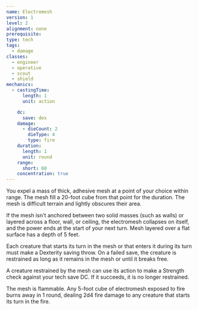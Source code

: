 ```yaml
---
name: Electromesh
version: 1
level: 2
alignment: none
prerequisite: 
type: tech
tags:
  - damage
classes:
  - engineer
  - operative
  - scout
  - shield
mechanics:
  - castingTime:
      length: 1
      unit: action

    dc:
      save: dex
    damage:
      - dieCount: 2
        dieType: 4
        type: fire
    duration:
      length: 1
      unit: round
    range:
      short: 60
    concentration: true
---
```

You expel a mass of thick, adhesive mesh at a point of your choice within range. The mesh fill a 20-foot cube from that point for the duration. The mesh is difficult terrain and lightly obscures their area.

If the mesh isn't anchored between two solid masses (such as walls) or layered across a floor, wall, or ceiling, the electromesh collapses on itself, and the power ends at the start of your next turn. Mesh layered over a flat surface has a depth of 5 feet.

Each creature that starts its turn in the mesh or that enters it during its turn must make a Dexterity saving throw. On a failed save, the creature is restrained as long as it remains in the mesh or until it breaks free.

A creature restrained by the mesh can use its action to make a Strength check against your tech save DC. If it succeeds, it is no longer restrained.

The mesh is flammable. Any 5-foot cube of electromesh exposed to fire burns away in 1 round, dealing 2d4 fire damage to any creature that starts its turn in the fire.
    